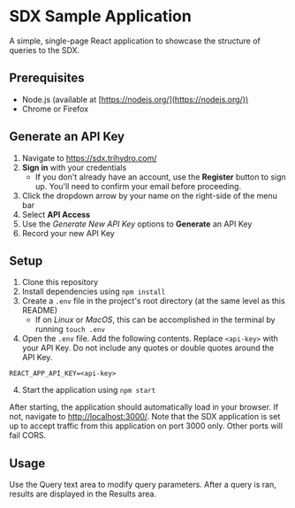 # SDX Sample Application
A simple, single-page React application to showcase the structure of queries to the SDX. 

## Prerequisites
- Node.js (available at [https://nodejs.org/](https://nodejs.org/))
- Chrome or Firefox

## Generate an API Key
1. Navigate to https://sdx.trihydro.com/
2. __Sign in__ with your credentials
    - If you don't already have an account, use the __Register__ button to sign up. You'll need to confirm your email before proceeding.
3. Click the dropdown arrow by your name on the right-side of the menu bar
4. Select __API Access__
5. Use the _Generate New API Key_ options to __Generate__ an API Key
6. Record your new API Key
## Setup
1. Clone this repository
2. Install dependencies using `npm install`
3. Create a `.env` file in the project's root directory (at the same level as this README)
    - If on _Linux_ or _MacOS_, this can be accomplished in the terminal by running `touch .env`
4. Open the `.env` file. Add the following contents. Replace `<api-key>` with your API Key. Do not include any quotes or double quotes around the API Key.
```
REACT_APP_API_KEY=<api-key>
```
4. Start the application using `npm start`

After starting, the application should automatically load in your browser. If not, navigate to [http://localhost:3000/](http://localhost:3000/). Note that the SDX application is set up to accept traffic from this application on port 3000 only. Other ports will fail CORS.

## Usage
Use the Query text area to modify query parameters. After a query is ran, results are displayed in the Results area.